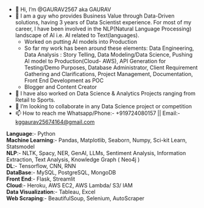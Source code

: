 - 👋 Hi, I’m @GAURAV2567 aka GAURAV
- 👀 I am a guy who provides Business Value through Data-Driven solutions, having 3 years of Data Scientist experience.
For most of my career, I have been involved in the NLP(Natural Language Processing) landscape of AI i.e. AI related to Text(languages).
    - Worked on putting AI models into Production
    - So far my work has been around these elements:
Data Engineering, Data Analysis : Story Telling, Data Modeling/Data Science, Pushing AI model to Production(Cloud- AWS), API
Generation for Testing/Demo Purposes, Database Administrator, Client Requirement Gathering and Clarifications, Project Management, Documentation, Front End Development as POC
    - Blogger and Content Creator   
- 🌱 I have also worked on Data Science & Analytics Projects ranging from Retail to Sports.
- 💞️ I’m looking to collaborate in any Data Science project or competition
- 📫 How to reach me Whatsapp/Phone:- +919724080157 || Email:- kggaurav25674164@gmail.com

**Language**:- Python<br>
**Machine Learning**:- Pandas, Matplotlib, Seaborn, Numpy, Sci-kit Learn, Statsmodel<br>
**NLP**:- NLTK, Spacy, NER, GenAI, LLMs, Sentiment Analysis, Information Extraction, Text Analysis, Knowledge Graph ( Neo4j )<br>
**DL**:- Tensorflow, CNN, RNN<br>
**DataBase**:- MySQL, PostgreSQL, MongoDB<br>
**Front End**:- Flask, Streamlit<br>
**Cloud**:- Heroku, AWS EC2, AWS Lambda/ S3/ IAM<br>
**Data Visualization**:- Tableau, Excel<br>
**Web Scraping**:- BeautifulSoup, Selenium, AutoScraper

<!---
GAURAV2567/GAURAV2567 is a ✨ special ✨ repository because its `README.md` (this file) appears on your GitHub profile.
You can click the Preview link to take a look at your changes.
--->
